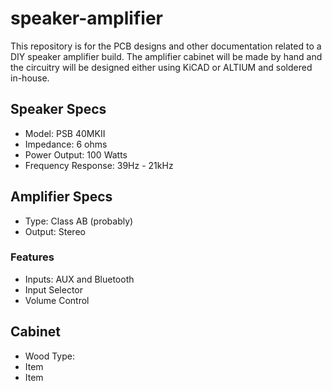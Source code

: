 # speaker-amplifier
This repository is for the PCB designs and other documentation related to a DIY speaker amplifier build. The amplifier cabinet will be made by hand and the circuitry will be designed either using KiCAD or ALTIUM and soldered in-house.

## Speaker Specs
* Model: PSB 40MKII
* Impedance: 6 ohms
* Power Output: 100 Watts
* Frequency Response: 39Hz - 21kHz

## Amplifier Specs
* Type: Class AB (probably)
* Output: Stereo

### Features
* Inputs: AUX and Bluetooth
* Input Selector
* Volume Control

## Cabinet
* Wood Type:
* Item
* Item
